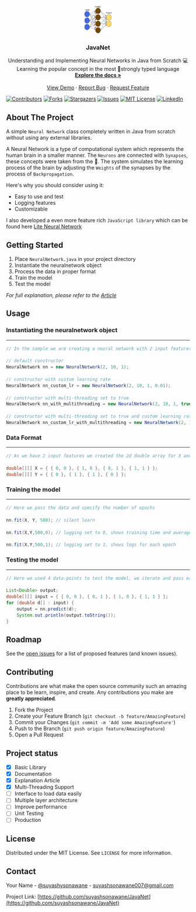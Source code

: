 
<!-- PROJECT LOGO -->
<br />
<p align="center">
  <a href="https://github.com/suyashsonawane/JavaNet">
    <img src="./docs/images/logo.png" alt="Logo" width="80" height="80">
  </a>

  <h3 align="center">JavaNet</h3>

  <p align="center">
    Understanding and Implementing Neural Networks in Java from Scratch 💻 Learning the popular concept in the most 💪strongly typed language
    <br />
    <a href="https://github.com/suyashsonawane/JavaNet"><strong>Explore the docs »</strong></a>
    <br />
    <br />
    <a href="https://github.com/SuyashSonawane/JavaNet/blob/main/Driver.java">View Demo</a>
    ·
    <a href="https://github.com/suyashsonawane/JavaNet/issues">Report Bug</a>
    ·
    <a href="https://github.com/suyashsonawane/JavaNet/issues">Request Feature</a>
  </p>
</p>

[![Contributors][contributors-shield]][contributors-url]
[![Forks][forks-shield]][forks-url]
[![Stargazers][stars-shield]][stars-url]
[![Issues][issues-shield]][issues-url]
[![MIT License][license-shield]][license-url]
[![LinkedIn][linkedin-shield]][linkedin-url]


<!-- ABOUT THE PROJECT -->
## About The Project

A simple ``Neural Network`` class completely written in Java from scratch without using any external libraries.

A Neural Network is a type of computational system which represents the human brain in a smaller manner. The ``Neurons`` are connected with ``Synapses``, these concepts were taken from the 🧠. The system simulates the learning process of the brain by adjusting the ``Weights`` of the synapses by the process of ``Backpropagation``.

Here's why you should consider using it:
* Easy to use and test
* Logging features  
* Customizable 

I also developed a even more feature rich ``JavaScript library`` which can be found here [Lite Neural Network](https://suyashsonawane.me/Lite-Neural-Networks/)


<!-- GETTING STARTED -->
## Getting Started
1.  Place `NeuralNetwork.java` in your project directory
2.  Instantiate the neuralnetwork object
3.  Process the data in proper format
4.  Train the model
5.  Test the model

_For full explanation, please refer to the [Article](https://towardsdatascience.com/understanding-and-implementing-neural-networks-in-java-from-scratch-61421bb6352c)_

<!-- USAGE EXAMPLES -->
## Usage

### Instantiating the neuralnetwork object
---

```java
// In the sample we are creating a neural network with 2 input features and 1 output with 10 hidden nodes

// default constructor
NeuralNetwork nn = new NeuralNetwork(2, 10, 1); 

// constructor with custom learning rate
NeuralNetwork nn_custom_lr = new NeuralNetwork(2, 10, 1, 0.01); 

// constructor with multi-threading set to true
NeuralNetwork nn_with_multithreading = new NeuralNetwork(2, 10, 1, true); 

// constructor with multi-threading set to true and custom learning rate
NeuralNetwork nn_custom_lr_with_multithreading = new NeuralNetwork(2, 10, 1, 0.01, true); 

```

### Data Format
---
```java
// As we have 2 input features we created the 2d double array for X and 1d double array for Y

double[][] X = { { 0, 0 }, { 1, 0 }, { 0, 1 }, { 1, 1 } };
double[][] Y = { { 0 }, { 1 }, { 1 }, { 0 } };

```
### Training the model
---
```java
// Here we pass the data and specify the number of epochs

nn.fit(X, Y, 500); // silent learn

nn.fit(X,Y,500,0); // logging set to 0, shows training time and average error

nn.fit(X,Y,500,1); // logging set to 1, shows logs for each epoch

```
### Testing the model
---
```java
// Here we used 4 data-points to test the model, we iterate and pass each data-point to the model

List<Double> output;
double[][] input = { { 0, 0 }, { 0, 1 }, { 1, 0 }, { 1, 1 } };
for (double d[] : input) {
    output = nn.predict(d);
    System.out.println(output.toString());
}

```


<!-- ROADMAP -->
## Roadmap

See the [open issues](https://github.com/suyashsonawane/JavaNet/issues) for a list of proposed features (and known issues).



<!-- CONTRIBUTING -->
## Contributing

Contributions are what make the open source community such an amazing place to be learn, inspire, and create. Any contributions you make are **greatly appreciated**.

1. Fork the Project
2. Create your Feature Branch (`git checkout -b feature/AmazingFeature`)
3. Commit your Changes (`git commit -m 'Add some AmazingFeature'`)
4. Push to the Branch (`git push origin feature/AmazingFeature`)
5. Open a Pull Request

## Project status

- [x] Basic Library
- [x] Documentation
- [x] Explanation Article
- [x] Multi-Threading Support
- [ ] Interface to load data easily
- [ ] Multiple layer architecture
- [ ] Improve performance
- [ ] Unit Testing
- [ ] Production

<!-- LICENSE -->
## License

Distributed under the MIT License. See `LICENSE` for more information.

<!-- CONTACT -->
## Contact

Your Name - [@suyashysonawane](https://twitter.com/suyashysonawane) - suyashsonawane007@gmail.com

Project Link: [https://github.com/suyashsonawane/JavaNet](https://github.com/suyashsonawane/JavaNet)



<!-- MARKDOWN LINKS & IMAGES -->
<!-- https://www.markdownguide.org/basic-syntax/#reference-style-links -->
[contributors-shield]: https://img.shields.io/github/contributors/suyashsonawane/JavaNet.svg?style=for-the-badge
[contributors-url]: https://github.com/suyashsonawane/JavaNet/graphs/contributors
[forks-shield]: https://img.shields.io/github/forks/suyashsonawane/JavaNet.svg?style=for-the-badge
[forks-url]: https://github.com/suyashsonawane/JavaNet/network/members
[stars-shield]: https://img.shields.io/github/stars/suyashsonawane/JavaNet.svg?style=for-the-badge
[stars-url]: https://github.com/suyashsonawane/JavaNet/stargazers
[issues-shield]: https://img.shields.io/github/issues/suyashsonawane/JavaNet.svg?style=for-the-badge
[issues-url]: https://github.com/suyashsonawane/JavaNet/issues
[license-shield]: https://img.shields.io/github/license/suyashsonawane/JavaNet.svg?style=for-the-badge
[license-url]: https://github.com/suyashsonawane/JavaNet/blob/master/LICENSE.txt
[linkedin-shield]: https://img.shields.io/badge/-LinkedIn-black.svg?style=for-the-badge&logo=linkedin&colorB=555
[linkedin-url]: https://linkedin.com/in/suyashysonawane
